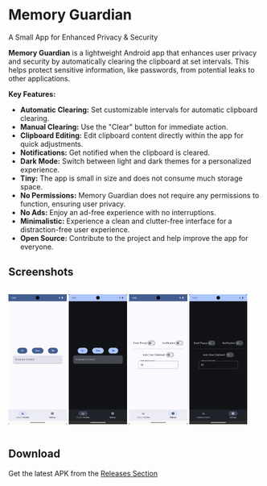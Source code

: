 # Memory Guardian

A Small App for Enhanced Privacy & Security



**Memory Guardian** is a lightweight Android app that enhances user privacy and security by automatically clearing the clipboard at set intervals. This helps protect sensitive information, like passwords, from potential leaks to other applications.

**Key Features:**

- **Automatic Clearing:** Set customizable intervals for automatic clipboard clearing.
- **Manual Clearing:** Use the "Clear" button for immediate action.
- **Clipboard Editing:** Edit clipboard content directly within the app for quick adjustments.
- **Notifications:** Get notified when the clipboard is cleared.
- **Dark Mode:** Switch between light and dark themes for a personalized experience.
- **Tiny:** The app is small in size and does not consume much storage space.
- **No Permissions:** Memory Guardian does not require any permissions to function, ensuring user privacy.
- **No Ads:** Enjoy an ad-free experience with no interruptions.
- **Minimalistic:** Experience a clean and clutter-free interface for a distraction-free user experience.
- **Open Source:** Contribute to the project and help improve the app for everyone.



## Screenshots

<div style="width:100%; display:flex; justify-content:space-between;">

[<img src="fastlane/metadata/android/en-US/images/phoneScreenshots/screenshot1.png" width=23% alt="Home">](fastlane/metadata/android/en-US/images/phoneScreenshots/screenshot1.png)
[<img src="fastlane/metadata/android/en-US/images/phoneScreenshots/screenshot2.png" width=23% alt="Home_Dark">](fastlane/metadata/android/en-US/images/phoneScreenshots/screenshot2.png)
[<img src="fastlane/metadata/android/en-US/images/phoneScreenshots/screenshot3.png" width=23% alt="Home with clipboard content">](fastlane/metadata/android/en-US/images/phoneScreenshots/screenshot3.png)
[<img src="fastlane/metadata/android/en-US/images/phoneScreenshots/screenshot4.png" width=23% alt="Home with clipboard content_Dark">](fastlane/metadata/android/en-US/images/phoneScreenshots/screenshot4.png)

</div>



## Download

Get the latest APK from the [Releases Section](https://github.com/hashemi-hossein/memory-guardian/releases/latest)

